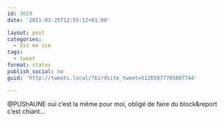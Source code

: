 ```yaml
---
id: 3629
date: '2011-03-25T12:55:12+01:00'

layout: post
categories:
  - Vis ma vie
tags:
  - tweet
format: status
publish_social: no
guid: 'http://tweets.local/?birdsite_tweet=51265877705887744'

---
```


@PUShAUNE oui c’est la même pour moi, obligé de faire du block&amp;report c’est chiant…